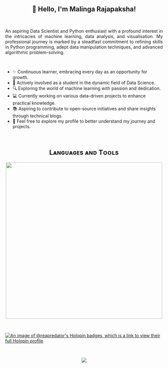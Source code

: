 <!--Name-->       
<h2 align="center">👋 Hello, I'm Malinga Rajapaksha!</h2> 
<br/> 

<!--Intro-->       
<p align="justify">
An aspiring Data Scientist and Python enthusiast with a profound interest in the intricacies of machine learning, data analysis, and visualisation. 
My professional journey is marked by a steadfast commitment to refining skills in Python programming, adept data manipulation techniques, and advanced algorithmic problem-solving. 
<p/>
  
<br/> 

<!--About Me-->  
- ✨ Continuous learner, embracing every day as an opportunity for growth.
- 🌱 Actively involved as a student in the dynamic field of Data Science.
- 🔍 Exploring the world of machine learning with passion and dedication.
- 💻 Currently working on various data-driven projects to enhance practical knowledge.
- 📚 Aspiring to contribute to open-source initiatives and share insights through technical blogs.
- 💬 Feel free to explore my profile to better understand my journey and projects.
  
<br/>

<!--Languages and Tools-->       
<h2 align="center">Lᴀɴɢᴜᴀɢᴇs ᴀɴᴅ Tᴏᴏʟs</h2> 
<p align="center">
<img width="500px"  src="https://skillicons.dev/icons?i=py,mysql,sklearn,tensorflow,pytorch,js,html,css,php,stackoverflow,azure,vscode,wordpress,figma"/>
</p>

<br />

<!--Badges--> 
[![An image of @reapredator's Holopin badges, which is a link to view their full Holopin profile](https://holopin.me/reapredator)](https://holopin.io/@reapredator)

<br/>

<!--Stats--> 
<p align="center" > 
<img src="https://github-readme-stats.vercel.app/api/top-langs/?username=reapredator&theme=calm&hide_border=true&include_all_commits=true&count_private=true&layout=compact"/>
<p/>



